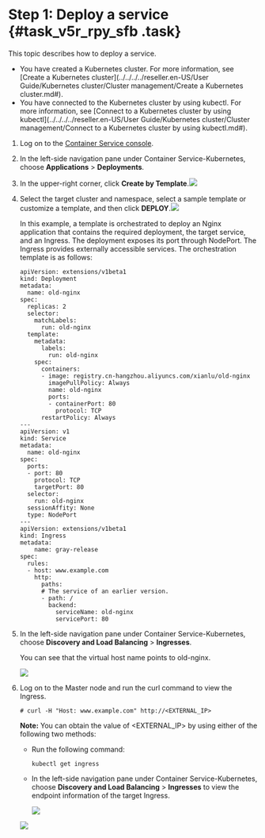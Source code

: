 # Step 1: Deploy a service {#task_v5r_rpy_sfb .task}

This topic describes how to deploy a service.

-   You have created a Kubernetes cluster. For more information, see [Create a Kubernetes cluster](../../../../reseller.en-US/User Guide/Kubernetes cluster/Cluster management/Create a Kubernetes cluster.md#).
-   You have connected to the Kubernetes cluster by using kubectl. For more information, see [Connect to a Kubernetes cluster by using kubectl](../../../../reseller.en-US/User Guide/Kubernetes cluster/Cluster management/Connect to a Kubernetes cluster by using kubectl.md#).

1.  Log on to the [Container Service console](https://partners-intl.console.aliyun.com/#/cs).
2.  In the left-side navigation pane under Container Service-Kubernetes, choose **Applications** \> **Deployments**.
3.  In the upper-right corner, click **Create by Template**.![](http://static-aliyun-doc.oss-cn-hangzhou.aliyuncs.com/assets/img/61479/156393239630940_en-US.png)


4.  Select the target cluster and namespace, select a sample template or customize a template, and then click **DEPLOY**.![](http://static-aliyun-doc.oss-cn-hangzhou.aliyuncs.com/assets/img/61479/156393239630949_en-US.png)

 

    In this example, a template is orchestrated to deploy an Nginx application that contains the required deployment, the target service, and an Ingress. The deployment exposes its port through NodePort. The Ingress provides externally accessible services. The orchestration template is as follows:

    ``` {#codeblock_hyx_gty_60r}
    apiVersion: extensions/v1beta1
    kind: Deployment
    metadata:
      name: old-nginx
    spec:
      replicas: 2
      selector:
        matchLabels:
          run: old-nginx
      template:
        metadata:
          labels:
            run: old-nginx
        spec:
          containers:
          - image: registry.cn-hangzhou.aliyuncs.com/xianlu/old-nginx
            imagePullPolicy: Always
            name: old-nginx
            ports:
            - containerPort: 80
              protocol: TCP
          restartPolicy: Always
    ---
    apiVersion: v1
    kind: Service
    metadata:
      name: old-nginx
    spec:
      ports:
      - port: 80
        protocol: TCP
        targetPort: 80
      selector:
        run: old-nginx
      sessionAffity: None
      type: NodePort
    ---
    apiVersion: extensions/v1beta1
    kind: Ingress
    metadata:
        name: gray-release
    spec:
      rules:
      - host: www.example.com
        http:
          paths:
          # The service of an earlier version.
          - path: /
            backend:
              serviceName: old-nginx
              servicePort: 80
    ```

5.  In the left-side navigation pane under Container Service-Kubernetes, choose **Discovery and Load Balancing** \> **Ingresses**. 

    You can see that the virtual host name points to old-nginx.

    ![](http://static-aliyun-doc.oss-cn-hangzhou.aliyuncs.com/assets/img/61479/156393239630952_en-US.png)

6.  Log on to the Master node and run the curl command to view the Ingress. 

    ```
    # curl -H "Host: www.example.com" http://<EXTERNAL_IP> 
    ```

    **Note:** You can obtain the value of <EXTERNAL\_IP\> by using either of the following two methods:

    -   Run the following command:

        ```
        kubectl get ingress
        ```

    -   In the left-side navigation pane under Container Service-Kubernetes, choose **Discovery and Load Balancing** \> **Ingresses** to view the endpoint information of the target Ingress.

        ![](http://static-aliyun-doc.oss-cn-hangzhou.aliyuncs.com/assets/img/61479/156393239632797_en-US.png)

    ![](http://static-aliyun-doc.oss-cn-hangzhou.aliyuncs.com/assets/img/61479/156393239630961_en-US.png)


